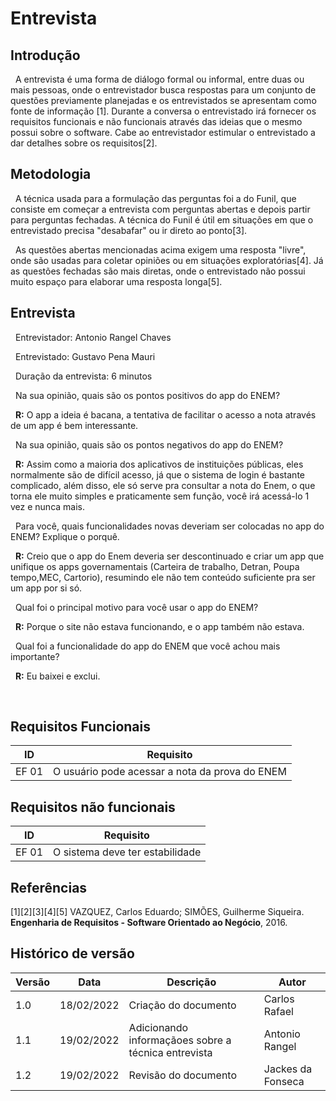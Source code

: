 # Entrevista

## Introdução


&nbsp;
A entrevista é uma forma de diálogo formal ou informal, entre duas ou mais pessoas,
onde o entrevistador busca respostas  para um conjunto de questões previamente planejadas
e os entrevistados se apresentam como fonte de informação [1]. Durante a conversa o entrevistado irá fornecer os requisitos funcionais e não funcionais através das ideias que o mesmo possui sobre o software. Cabe ao entrevistador estimular o entrevistado a dar detalhes sobre os requisitos[2]. 
## Metodologia


&nbsp;
A técnica usada para a formulação das perguntas foi a do Funil, que consiste em começar a entrevista com perguntas abertas e depois partir para perguntas fechadas. A técnica do Funil é útil em situações em que o entrevistado precisa "desabafar" ou  ir direto ao ponto[3].


&nbsp;
As questões abertas mencionadas acima exigem uma resposta "livre", onde são usadas para coletar opiniões ou em situações exploratórias[4]. Já as questões fechadas são mais diretas, onde o entrevistado não possui muito espaço para elaborar uma resposta longa[5].
## Entrevista


&nbsp;
Entrevistador: Antonio Rangel Chaves


&nbsp;
Entrevistado: Gustavo Pena Mauri


&nbsp;
Duração da entrevista: 6 minutos


&nbsp;
Na sua opinião, quais são os pontos positivos do app do ENEM?


&nbsp;
**R:** O app a ideia é bacana, a tentativa de facilitar o acesso a nota através de um app é bem interessante.


&nbsp;
Na sua opinião, quais são os pontos negativos do app do ENEM?


&nbsp;
**R:** Assim como a maioria dos aplicativos de instituições públicas, eles normalmente são de difícil acesso, já que o sistema de login é bastante complicado, além disso, ele só serve pra consultar a nota do Enem, o que torna ele muito simples e praticamente sem função, você irá acessá-lo 1 vez e nunca mais.


&nbsp;
Para você, quais funcionalidades novas deveriam ser colocadas no app do ENEM? Explique o porquê.


&nbsp;
**R:** Creio que o app do Enem deveria ser descontinuado e criar um app que unifique os apps governamentais (Carteira de trabalho, Detran, Poupa tempo,MEC, Cartorio), resumindo ele não tem conteúdo suficiente pra ser um app por si só.


&nbsp;
Qual foi o principal motivo para você usar o app do ENEM?


&nbsp;
**R:** Porque o site não estava funcionando, e o app também não estava.


&nbsp;
Qual foi a funcionalidade do app do ENEM que você achou mais importante?


&nbsp;
**R:** Eu baixei e exclui.


&nbsp;

## Requisitos Funcionais

| ID | Requisito | 
|----|-----------|
| EF 01 | O usuário pode acessar a nota da prova do ENEM |

## Requisitos não funcionais

| ID | Requisito | 
|----|-----------|
| EF 01 | O sistema deve ter estabilidade |

## Referências
[1][2][3][4][5] VAZQUEZ, Carlos Eduardo; SIMÕES, Guilherme Siqueira. **Engenharia de Requisitos - Software Orientado ao Negócio**, 2016.

## Histórico de versão

| Versão | Data       | Descrição                                           | Autor        |
| ------ | ---------- | --------------------------------------------------- | ------------ |
| 1.0    | 18/02/2022 | Criação do documento | Carlos Rafael       |
| 1.1    | 19/02/2022 | Adicionando informaçãoes sobre a técnica entrevista | Antonio Rangel        |
| 1.2    | 19/02/2022 | Revisão do documento | Jackes da Fonseca        |
